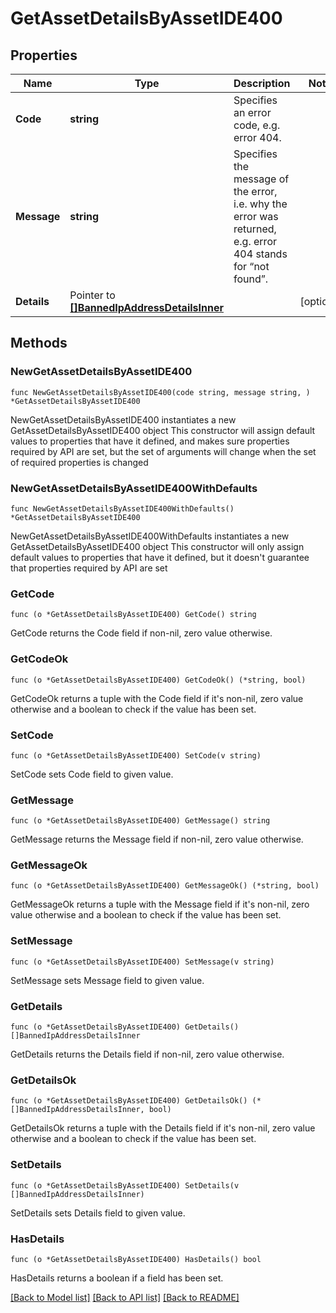 # GetAssetDetailsByAssetIDE400

## Properties

Name | Type | Description | Notes
------------ | ------------- | ------------- | -------------
**Code** | **string** | Specifies an error code, e.g. error 404. | 
**Message** | **string** | Specifies the message of the error, i.e. why the error was returned, e.g. error 404 stands for “not found”. | 
**Details** | Pointer to [**[]BannedIpAddressDetailsInner**](BannedIpAddressDetailsInner.md) |  | [optional] 

## Methods

### NewGetAssetDetailsByAssetIDE400

`func NewGetAssetDetailsByAssetIDE400(code string, message string, ) *GetAssetDetailsByAssetIDE400`

NewGetAssetDetailsByAssetIDE400 instantiates a new GetAssetDetailsByAssetIDE400 object
This constructor will assign default values to properties that have it defined,
and makes sure properties required by API are set, but the set of arguments
will change when the set of required properties is changed

### NewGetAssetDetailsByAssetIDE400WithDefaults

`func NewGetAssetDetailsByAssetIDE400WithDefaults() *GetAssetDetailsByAssetIDE400`

NewGetAssetDetailsByAssetIDE400WithDefaults instantiates a new GetAssetDetailsByAssetIDE400 object
This constructor will only assign default values to properties that have it defined,
but it doesn't guarantee that properties required by API are set

### GetCode

`func (o *GetAssetDetailsByAssetIDE400) GetCode() string`

GetCode returns the Code field if non-nil, zero value otherwise.

### GetCodeOk

`func (o *GetAssetDetailsByAssetIDE400) GetCodeOk() (*string, bool)`

GetCodeOk returns a tuple with the Code field if it's non-nil, zero value otherwise
and a boolean to check if the value has been set.

### SetCode

`func (o *GetAssetDetailsByAssetIDE400) SetCode(v string)`

SetCode sets Code field to given value.


### GetMessage

`func (o *GetAssetDetailsByAssetIDE400) GetMessage() string`

GetMessage returns the Message field if non-nil, zero value otherwise.

### GetMessageOk

`func (o *GetAssetDetailsByAssetIDE400) GetMessageOk() (*string, bool)`

GetMessageOk returns a tuple with the Message field if it's non-nil, zero value otherwise
and a boolean to check if the value has been set.

### SetMessage

`func (o *GetAssetDetailsByAssetIDE400) SetMessage(v string)`

SetMessage sets Message field to given value.


### GetDetails

`func (o *GetAssetDetailsByAssetIDE400) GetDetails() []BannedIpAddressDetailsInner`

GetDetails returns the Details field if non-nil, zero value otherwise.

### GetDetailsOk

`func (o *GetAssetDetailsByAssetIDE400) GetDetailsOk() (*[]BannedIpAddressDetailsInner, bool)`

GetDetailsOk returns a tuple with the Details field if it's non-nil, zero value otherwise
and a boolean to check if the value has been set.

### SetDetails

`func (o *GetAssetDetailsByAssetIDE400) SetDetails(v []BannedIpAddressDetailsInner)`

SetDetails sets Details field to given value.

### HasDetails

`func (o *GetAssetDetailsByAssetIDE400) HasDetails() bool`

HasDetails returns a boolean if a field has been set.


[[Back to Model list]](../README.md#documentation-for-models) [[Back to API list]](../README.md#documentation-for-api-endpoints) [[Back to README]](../README.md)


